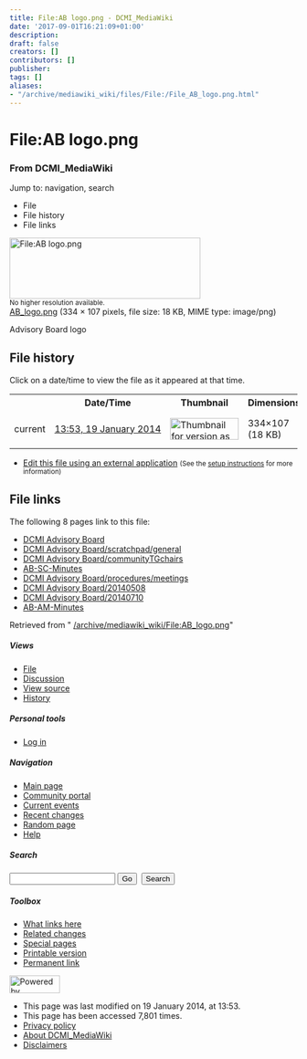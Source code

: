 ```yaml
---
title: File:AB logo.png - DCMI_MediaWiki
date: '2017-09-01T16:21:09+01:00'
description: 
draft: false
creators: []
contributors: []
publisher: 
tags: []
aliases:
- "/archive/mediawiki_wiki/files/File:/File_AB_logo.png.html"
---
```


<a id="top"></a>
# File:AB logo.png

### From DCMI\_MediaWiki

Jump to: navigation, search
<!-- start content -->
- File
- File history
- File links

 [<img alt="File:AB logo.png" src="/images/9/93/AB_logo.png" width="334" height="107">](/archive/mediawiki_wiki/files/AB_logo.png)  
<small>No higher resolution available.</small>  
 [AB\_logo.png](/images/9/93/AB_logo.png)‎ (334 × 107 pixels, file size: 18 KB, MIME type: image/png)

Advisory Board logo

<!-- 
NewPP limit report
Preprocessor node count: 1/1000000
Post-expand include size: 0/2097152 bytes
Template argument size: 0/2097152 bytes
Expensive parser function count: 0/100
-->
## File history

Click on a date/time to view the file as it appeared at that time.

<table class="wikitable filehistory">
  <tr>
    <td></td>
    <th>Date/Time</th>
    <th>Thumbnail</th>
    <th>Dimensions</th>
    <th>User</th>
    <th>Comment</th>
  </tr>
  <tr>
    <td>current</td>
    <td class="filehistory-selected" style="white-space: nowrap;"><a href="/archive/mediawiki_wiki/files/AB_logo.png">13:53, 19 January 2014</a></td>
    <td><a href="/images/9/93/AB_logo.png"><img alt="Thumbnail for version as of 13:53, 19 January 2014" src="/images/9/93/AB_logo.png" width="120" height="38"></a></td>
    <td>334×107 <span style="white-space: nowrap;">(18 KB)</span>
    </td>
    <td>
      <a href="/index.php?title=User:StuartSutton&amp;action=edit&amp;redlink=1" class="new mw-userlink" title="User:StuartSutton (page does not exist)">StuartSutton</a> <span style="white-space: nowrap;"> <span class="mw-usertoollinks">(<a href="/index.php?title=User_talk:StuartSutton&amp;action=edit&amp;redlink=1" class="new" title="User talk:StuartSutton (page does not exist)">Talk</a> | <a href="/index.php/Special:Contributions/StuartSutton" title="Special:Contributions/StuartSutton">contribs</a>)</span></span>
    </td>
    <td> <span class="comment">(Advisory Board logo)</span>
    </td>
  </tr>
</table>

  

- [Edit this file using an external application](/index.php?title=File:AB_logo.png&action=edit&externaledit=true&mode=file "File:AB logo.png") <small>(See the <a href="http://www.mediawiki.org/wiki/Manual:External_editors" class="external text" rel="nofollow">setup instructions</a> for more information)</small>

## File links

The following 8 pages link to this file:

- [DCMI Advisory Board](/index.php/DCMI_Advisory_Board "DCMI Advisory Board")
- [DCMI Advisory Board/scratchpad/general](/index.php/DCMI_Advisory_Board/scratchpad/general "DCMI Advisory Board/scratchpad/general")
- [DCMI Advisory Board/communityTGchairs](/index.php/DCMI_Advisory_Board/communityTGchairs "DCMI Advisory Board/communityTGchairs")
- [AB-SC-Minutes](/index.php/AB-SC-Minutes "AB-SC-Minutes")
- [DCMI Advisory Board/procedures/meetings](/index.php/DCMI_Advisory_Board/procedures/meetings "DCMI Advisory Board/procedures/meetings")
- [DCMI Advisory Board/20140508](/index.php/DCMI_Advisory_Board/20140508 "DCMI Advisory Board/20140508")
- [DCMI Advisory Board/20140710](/index.php/DCMI_Advisory_Board/20140710 "DCMI Advisory Board/20140710")
- [AB-AM-Minutes](/index.php/AB-AM-Minutes "AB-AM-Minutes")

Retrieved from " [/archive/mediawiki_wiki/File:AB\_logo.png](/archive/mediawiki_wiki/files/File:/File:AB_logo.png.html)"

<!-- end content -->

##### Views

- [File](/archive/mediawiki_wiki/files/File:/File:AB_logo.png.html "View the file page [c]")
- [Discussion](/index.php?title=File_talk:AB_logo.png&action=edit&redlink=1 "Discussion about the content page [t]")
- [View source](/index.php?title=File:AB_logo.png&action=edit "This page is protected.
You can view its source [e]")
- [History](/index.php?title=File:AB_logo.png&action=history "Past revisions of this page [h]")

##### Personal tools

- [Log in](/index.php?title=Special:UserLogin&returnto=File:AB_logo.png "You are encouraged to log in; however, it is not mandatory [o]")

<script type="text/javascript"> if (window.isMSIE55) fixalpha(); </script>

##### Navigation

- [Main page](/index.php/Main_Page "Visit the main page [z]")
- [Community portal](/index.php/DCMI_MediaWiki:Community_portal "About the project, what you can do, where to find things")
- [Current events](/index.php/DCMI_MediaWiki:Current_events "Find background information on current events")
- [Recent changes](/index.php/Special:RecentChanges "The list of recent changes in the wiki [r]")
- [Random page](/index.php/Special:Random "Load a random page [x]")
- [Help](/index.php/Help:Contents "The place to find out")

##### <label for="searchInput">Search</label>

<form action="/index.php" id="searchform">
				<input type="hidden" name="title" value="Special:Search">
				<input id="searchInput" title="Search DCMI_MediaWiki" accesskey="f" type="search" name="search">
				<input type="submit" name="go" class="searchButton" id="searchGoButton" value="Go" title="Go to a page with this exact name if exists"> 
				<input type="submit" name="fulltext" class="searchButton" id="mw-searchButton" value="Search" title="Search the pages for this text">
			</form>

##### Toolbox

- [What links here](/index.php/Special:WhatLinksHere/File:AB_logo.png "List of all wiki pages that link here [j]")
- [Related changes](/index.php/Special:RecentChangesLinked/File:AB_logo.png "Recent changes in pages linked from this page [k]")
- [Special pages](/index.php/Special:SpecialPages "List of all special pages [q]")
- [Printable version](/index.php?title=File:AB_logo.png&printable=yes "Printable version of this page [p]")
- [Permanent link](/index.php?title=File:AB_logo.png&oldid=5929 "Permanent link to this revision of the page")

<!-- end of the left (by default at least) column -->

 [<img src="/skins/common/images/poweredby_mediawiki_88x31.png" height="31" width="88" alt="Powered by MediaWiki">](http://www.mediawiki.org/)

- This page was last modified on 19 January 2014, at 13:53.
- This page has been accessed 7,801 times.
- [Privacy policy](/index.php/DCMI_MediaWiki:Privacy_policy "DCMI MediaWiki:Privacy policy")
- [About DCMI\_MediaWiki](/index.php/DCMI_MediaWiki:About "DCMI MediaWiki:About")
- [Disclaimers](/index.php/DCMI_MediaWiki:General_disclaimer "DCMI MediaWiki:General disclaimer")

<script>if (window.runOnloadHook) runOnloadHook();</script><!-- Served in 0.458 secs. -->
